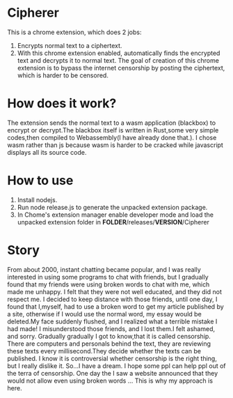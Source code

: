 # Cipherer
This is a chrome extension, which does 2 jobs:
1. Encrypts normal text to a ciphertext. 
2. With this chrome extension enabled, automatically finds the encrypted text and decrypts it to normal text.
The goal of creation of this chrome extension is to bypass the internet censorship by posting the ciphertext, which is harder to be censored.

# How does it work?
The extension sends the normal text to a wasm application (blackbox) to encrypt or decrypt.The blackbox itself is written in Rust,some very simple codes,then compiled to Webassembly(I have already done that.). I chose wasm rather than js because wasm is harder to be cracked while javascript displays all its source code.

# How to use
1. Install nodejs.
2. Run node release.js to generate the unpacked extension package.
3. In Chome's extension manager enable developer mode and load the unpacked extension folder in __FOLDER__/releases/__VERSION__/Cipherer

# Story
From about 2000, instant chatting became popular, and I was really interested in using some programs to chat with friends, but I gradually found that my friends were using broken words to chat with me, which made me unhappy. I felt that they were not well educated, and they did not respect me. I decided to keep distance with those friends, until one day, I found that I,myself, had to use a broken word to get my article published by a site, otherwise if I would use the normal word, my essay would be deleted.My face suddenly flushed, and I realized what a terrible mistake I had made! I misunderstood those friends, and I lost them.I felt ashamed, and sorry.
Gradually gradually I got to know,that it is called censorship. There are computers and personals behind the text, they are reviewing  these texts every millisecond.They decide whether the texts can be published.
I know it is controversial whether censorship  is the right thing, but I really dislike it.
So...I have a dream.
I hope some ppl can help ppl out of the terra of censorship. 
One day the I saw a website announced that  they would not allow even using broken words ...
This is why my approach is here.
